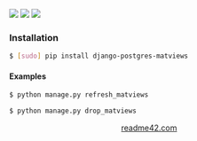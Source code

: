 <!--
https://readme42.com
-->


[![](https://img.shields.io/pypi/v/django-postgres-matviews.svg?maxAge=3600)](https://pypi.org/project/django-postgres-matviews/)
[![](https://img.shields.io/badge/License-Unlicense-blue.svg?longCache=True)](https://unlicense.org/)
[![](https://github.com/andrewp-as-is/django-postgres-matviews.py/workflows/tests42/badge.svg)](https://github.com/andrewp-as-is/django-postgres-matviews.py/actions)

### Installation
```bash
$ [sudo] pip install django-postgres-matviews
```

#### Examples
```bash
$ python manage.py refresh_matviews
```

```bash
$ python manage.py drop_matviews
```

<p align="center">
    <a href="https://readme42.com/">readme42.com</a>
</p>